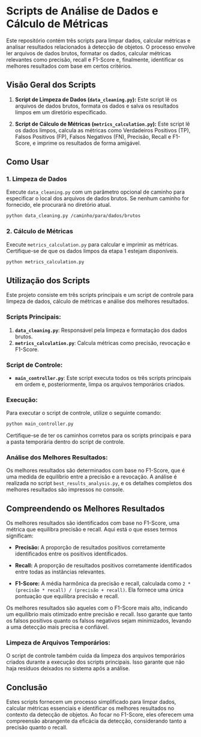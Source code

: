 # Scripts de Análise de Dados e Cálculo de Métricas

Este repositório contém três scripts para limpar dados, calcular métricas e analisar resultados relacionados à detecção de objetos. O processo envolve ler arquivos de dados brutos, formatar os dados, calcular métricas relevantes como precisão, recall e F1-Score e, finalmente, identificar os melhores resultados com base em certos critérios.

## Visão Geral dos Scripts

1. **Script de Limpeza de Dados (`data_cleaning.py`):** Este script lê os arquivos de dados brutos, formata os dados e salva os resultados limpos em um diretório especificado.

2. **Script de Cálculo de Métricas (`metrics_calculation.py`):** Este script lê os dados limpos, calcula as métricas como Verdadeiros Positivos (TP), Falsos Positivos (FP), Falsos Negativos (FN), Precisão, Recall e F1-Score, e imprime os resultados de forma amigável.

## Como Usar

### 1. Limpeza de Dados

Execute `data_cleaning.py` com um parâmetro opcional de caminho para especificar o local dos arquivos de dados brutos. Se nenhum caminho for fornecido, ele procurará no diretório atual.

```bash
python data_cleaning.py /caminho/para/dados/brutos
```

### 2. Cálculo de Métricas

Execute `metrics_calculation.py` para calcular e imprimir as métricas. Certifique-se de que os dados limpos da etapa 1 estejam disponíveis.

```bash
python metrics_calculation.py
```

## Utilização dos Scripts

Este projeto consiste em três scripts principais e um script de controle para limpeza de dados, cálculo de métricas e análise dos melhores resultados.

### Scripts Principais:

1. **`data_cleaning.py`**: Responsável pela limpeza e formatação dos dados brutos.
2. **`metrics_calculation.py`**: Calcula métricas como precisão, revocação e F1-Score.

### Script de Controle:

- **`main_controller.py`**: Este script executa todos os três scripts principais em ordem e, posteriormente, limpa os arquivos temporários criados.

### Execução:

Para executar o script de controle, utilize o seguinte comando:

```bash
python main_controller.py
```

Certifique-se de ter os caminhos corretos para os scripts principais e para a pasta temporária dentro do script de controle.

### Análise dos Melhores Resultados:

Os melhores resultados são determinados com base no F1-Score, que é uma medida de equilíbrio entre a precisão e a revocação. A análise é realizada no script `best_results_analysis.py`, e os detalhes completos dos melhores resultados são impressos no console.


## Compreendendo os Melhores Resultados

Os melhores resultados são identificados com base no F1-Score, uma métrica que equilibra precisão e recall. Aqui está o que esses termos significam:

- **Precisão:** A proporção de resultados positivos corretamente identificados entre os positivos identificados.

- **Recall:** A proporção de resultados positivos corretamente identificados entre todas as instâncias relevantes.

- **F1-Score:** A média harmônica da precisão e recall, calculada como `2 * (precisão * recall) / (precisão + recall)`. Ela fornece uma única pontuação que equilibra precisão e recall.

Os melhores resultados são aqueles com o F1-Score mais alto, indicando um equilíbrio mais otimizado entre precisão e recall. Isso garante que tanto os falsos positivos quanto os falsos negativos sejam minimizados, levando a uma detecção mais precisa e confiável.


### Limpeza de Arquivos Temporários:

O script de controle também cuida da limpeza dos arquivos temporários criados durante a execução dos scripts principais. Isso garante que não haja resíduos deixados no sistema após a análise.

## Conclusão

Estes scripts fornecem um processo simplificado para limpar dados, calcular métricas essenciais e identificar os melhores resultados no contexto da detecção de objetos. Ao focar no F1-Score, eles oferecem uma compreensão abrangente da eficácia da detecção, considerando tanto a precisão quanto o recall.


